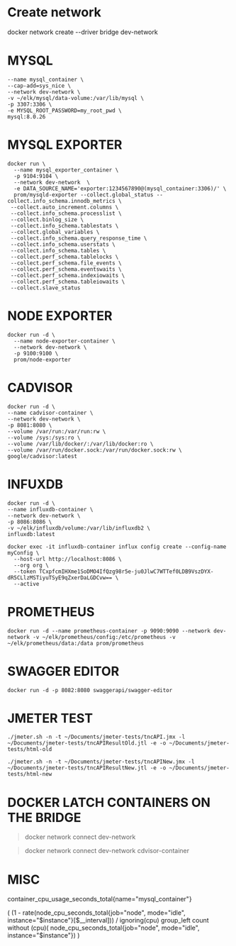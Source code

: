 # Create network
docker network create --driver bridge dev-network

# MYSQL

```docker run -d \
--name mysql_container \
--cap-add=sys_nice \
--network dev-network \
-v ~/elk/mysql/data-volume:/var/lib/mysql \
-p 3307:3306 \
-e MYSQL_ROOT_PASSWORD=my_root_pwd \
mysql:8.0.26
```

# MYSQL EXPORTER

```
docker run \
  --name mysql_exporter_container \
  -p 9104:9104 \
  --network dev-network  \
  -e DATA_SOURCE_NAME='exporter:1234567890@(mysql_container:3306)/' \
  prom/mysqld-exporter --collect.global_status --collect.info_schema.innodb_metrics \
 --collect.auto_increment.columns \
 --collect.info_schema.processlist \
 --collect.binlog_size \
 --collect.info_schema.tablestats \
 --collect.global_variables \
 --collect.info_schema.query_response_time \
 --collect.info_schema.userstats \
 --collect.info_schema.tables \
 --collect.perf_schema.tablelocks \
 --collect.perf_schema.file_events \
 --collect.perf_schema.eventswaits \
 --collect.perf_schema.indexiowaits \
 --collect.perf_schema.tableiowaits \
 --collect.slave_status
```

# NODE EXPORTER

```
docker run -d \
  --name node-exporter-container \
  --network dev-network \
  -p 9100:9100 \
  prom/node-exporter
```

# CADVISOR

```
docker run -d \
--name cadvisor-container \
--network dev-network \
-p 8081:8080 \
--volume /var/run:/var/run:rw \
--volume /sys:/sys:ro \
--volume /var/lib/docker/:/var/lib/docker:ro \
--volume /var/run/docker.sock:/var/run/docker.sock:rw \
google/cadvisor:latest
```

# INFUXDB

```
docker run -d \
--name influxdb-container \
--network dev-network \
-p 8086:8086 \
-v ~/elk/influxdb/volume:/var/lib/influxdb2 \
influxdb:latest
```

```
docker exec -it influxdb-container influx config create --config-name myConfig \
  --host-url http://localhost:8086 \
  --org org \
  --token TCxpfcmIHXme1SoDMO4IfQzg98r5e-ju0JlwC7WTTef0LDB9VszDYX-dR5CLlzMSTiyuTSyE9qZxerDaLGDCvw== \
  --active
```

# PROMETHEUS

```
docker run -d --name prometheus-container -p 9090:9090 --network dev-network -v ~/elk/prometheus/config:/etc/prometheus -v ~/elk/prometheus/data:/data prom/prometheus

```

# SWAGGER EDITOR

```docker run -d -p 8082:8080 swaggerapi/swagger-editor```

# JMETER TEST

```
./jmeter.sh -n -t ~/Documents/jmeter-tests/tncAPI.jmx -l ~/Documents/jmeter-tests/tncAPIResultOld.jtl -e -o ~/Documents/jmeter-tests/html-old
```

```
./jmeter.sh -n -t ~/Documents/jmeter-tests/tncAPINew.jmx -l ~/Documents/jmeter-tests/tncAPIResultNew.jtl -e -o ~/Documents/jmeter-tests/html-new
```

# DOCKER LATCH CONTAINERS ON THE BRIDGE
> docker network connect dev-network 

> docker network connect dev-network cdvisor-container

# MISC

container_cpu_usage_seconds_total{name="mysql_container"}

(
  (1 - rate(node_cpu_seconds_total{job="node", mode="idle", instance="$instance"}[$__interval]))
/ ignoring(cpu) group_left
  count without (cpu)( node_cpu_seconds_total{job="node", mode="idle", instance="$instance"})
)

